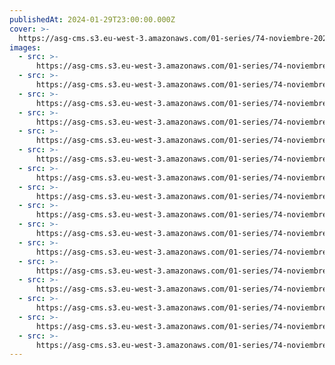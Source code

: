 ```yaml
---
publishedAt: 2024-01-29T23:00:00.000Z
cover: >-
  https://asg-cms.s3.eu-west-3.amazonaws.com/01-series/74-noviembre-2023-ilford-hp5-400/10.webp
images:
  - src: >-
      https://asg-cms.s3.eu-west-3.amazonaws.com/01-series/74-noviembre-2023-ilford-hp5-400/01.webp
  - src: >-
      https://asg-cms.s3.eu-west-3.amazonaws.com/01-series/74-noviembre-2023-ilford-hp5-400/02.webp
  - src: >-
      https://asg-cms.s3.eu-west-3.amazonaws.com/01-series/74-noviembre-2023-ilford-hp5-400/03.webp
  - src: >-
      https://asg-cms.s3.eu-west-3.amazonaws.com/01-series/74-noviembre-2023-ilford-hp5-400/04.webp
  - src: >-
      https://asg-cms.s3.eu-west-3.amazonaws.com/01-series/74-noviembre-2023-ilford-hp5-400/05.webp
  - src: >-
      https://asg-cms.s3.eu-west-3.amazonaws.com/01-series/74-noviembre-2023-ilford-hp5-400/06.webp
  - src: >-
      https://asg-cms.s3.eu-west-3.amazonaws.com/01-series/74-noviembre-2023-ilford-hp5-400/07.webp
  - src: >-
      https://asg-cms.s3.eu-west-3.amazonaws.com/01-series/74-noviembre-2023-ilford-hp5-400/08.webp
  - src: >-
      https://asg-cms.s3.eu-west-3.amazonaws.com/01-series/74-noviembre-2023-ilford-hp5-400/09.webp
  - src: >-
      https://asg-cms.s3.eu-west-3.amazonaws.com/01-series/74-noviembre-2023-ilford-hp5-400/10.webp
  - src: >-
      https://asg-cms.s3.eu-west-3.amazonaws.com/01-series/74-noviembre-2023-ilford-hp5-400/11.webp
  - src: >-
      https://asg-cms.s3.eu-west-3.amazonaws.com/01-series/74-noviembre-2023-ilford-hp5-400/12.webp
  - src: >-
      https://asg-cms.s3.eu-west-3.amazonaws.com/01-series/74-noviembre-2023-ilford-hp5-400/13.webp
  - src: >-
      https://asg-cms.s3.eu-west-3.amazonaws.com/01-series/74-noviembre-2023-ilford-hp5-400/14.webp
  - src: >-
      https://asg-cms.s3.eu-west-3.amazonaws.com/01-series/74-noviembre-2023-ilford-hp5-400/15.webp
  - src: >-
      https://asg-cms.s3.eu-west-3.amazonaws.com/01-series/74-noviembre-2023-ilford-hp5-400/16.webp
---
```

